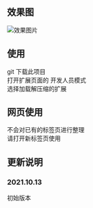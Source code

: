 ## 效果图
![效果图片](./readme/effects.gif)

## 使用  
git 下载此项目  
打开扩展页面的 开发人员模式  
选择加载解压缩的扩展  

## 网页使用
不会对已有的标签页进行整理  
请打开新标签页使用  

## 更新说明
### 2021.10.13
初始版本